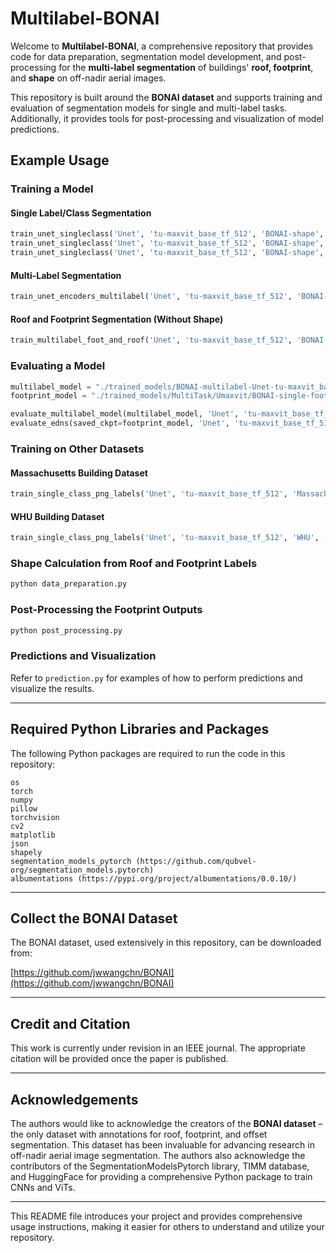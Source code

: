 # Multilabel-BONAI

Welcome to **Multilabel-BONAI**, a comprehensive repository that provides code for data preparation, segmentation model development, and post-processing for the **multi-label segmentation** of buildings' **roof, footprint**, and **shape** on off-nadir aerial images.

This repository is built around the **BONAI dataset** and supports training and evaluation of segmentation models for single and multi-label tasks. Additionally, it provides tools for post-processing and visualization of model predictions.

## Example Usage

### Training a Model

#### Single Label/Class Segmentation

```python
train_unet_singleclass('Unet', 'tu-maxvit_base_tf_512', 'BONAI-shape', ['footprint'], 2, 50, 0.0001, 'Adam', 'dice_loss', './trained_models/MultiTask/'+'BONAI-single-footprint-')
train_unet_singleclass('Unet', 'tu-maxvit_base_tf_512', 'BONAI-shape', ['roof'], 2, 50, 0.0001, 'Adam', 'dice_loss', './trained_models/MultiTask/'+'BONAI-single-roof-')
train_unet_singleclass('Unet', 'tu-maxvit_base_tf_512', 'BONAI-shape', ['shape'], 2, 50, 0.0001, 'Adam', 'dice_loss', './trained_models/MultiTask/'+'BONAI-single-shape-')
```

#### Multi-Label Segmentation

```python
train_unet_encoders_multilabel('Unet', 'tu-maxvit_base_tf_512', 'BONAI-shape', ['footprint', 'roof', 'shape'], 2, 50, 0.0001, 'Adam', 'dice_loss', './trained_models/MultiTask/'+'BONAI-multilabel-')
```

#### Roof and Footprint Segmentation (Without Shape)

```python
train_multilabel_foot_and_roof('Unet', 'tu-maxvit_base_tf_512', 'BONAI-shape', ['footprint', 'roof'], 2, 50, 0.0001, 'Adam', 'dice_loss', './trained_models/MultiTask/'+'BONAI-multilabel-noshape-')
```

### Evaluating a Model

```python
multilabel_model = "./trained_models/BONAI-multilabel-Unet-tu-maxvit_base_tf_512-BONAI-shape-50ep-Adam-dice_loss.pth"
footprint_model = "./trained_models/MultiTask/Umaxvit/BONAI-single-footprint-Unet-tu-maxvit_base_tf_512-BONAI-shape-200ep-Adam-dice_loss.pth"

evaluate_multilabel_model(multilabel_model, 'Unet', 'tu-maxvit_base_tf_512', 'BONAI-shape', ['footprint', 'roof', 'shape'], 'dice_loss')
evaluate_edns(saved_ckpt=footprint_model, 'Unet', 'tu-maxvit_base_tf_512', 'BONAI-shape', ['footprint'], 'dice_loss')
```

### Training on Other Datasets

#### Massachusetts Building Dataset

```python
train_single_class_png_labels('Unet', 'tu-maxvit_base_tf_512', 'Massachusetts', ['building'], 2, 50, 0.0001, 'Adam', 'dice_loss')
```

#### WHU Building Dataset

```python
train_single_class_png_labels('Unet', 'tu-maxvit_base_tf_512', 'WHU', ['building'], 2, 50, 0.0001, 'Adam', 'dice_loss')
```

### Shape Calculation from Roof and Footprint Labels

```bash
python data_preparation.py
```

### Post-Processing the Footprint Outputs

```bash
python post_processing.py
```

### Predictions and Visualization

Refer to `prediction.py` for examples of how to perform predictions and visualize the results.

---

## Required Python Libraries and Packages

The following Python packages are required to run the code in this repository:

```
os
torch
numpy
pillow
torchvision
cv2
matplotlib
json
shapely
segmentation_models_pytorch (https://github.com/qubvel-org/segmentation_models.pytorch)
albumentations (https://pypi.org/project/albumentations/0.0.10/)
```

---

## Collect the BONAI Dataset

The BONAI dataset, used extensively in this repository, can be downloaded from:

[https://github.com/jwwangchn/BONAI](https://github.com/jwwangchn/BONAI)

---

## Credit and Citation

This work is currently under revision in an IEEE journal. The appropriate citation will be provided once the paper is published.

---

## Acknowledgements

The authors would like to acknowledge the creators of the **BONAI dataset** – the only dataset with annotations for roof, footprint, and offset segmentation. This dataset has been invaluable for advancing research in off-nadir aerial image segmentation. The authors also acknowledge the contributors of the SegmentationModelsPytorch library, TIMM database, and HuggingFace for providing a comprehensive Python package to train CNNs and ViTs.

---

This README file introduces your project and provides comprehensive usage instructions, making it easier for others to understand and utilize your repository.
